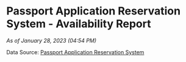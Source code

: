 # Passport Application Reservation System - Availability Report

*As of January 28, 2023 (04:54 PM)*

Data Source: [Passport Application Reservation System](https://eservices.immigration.gov.lk:8443/appointment/pages/reservationApplication.xhtml)